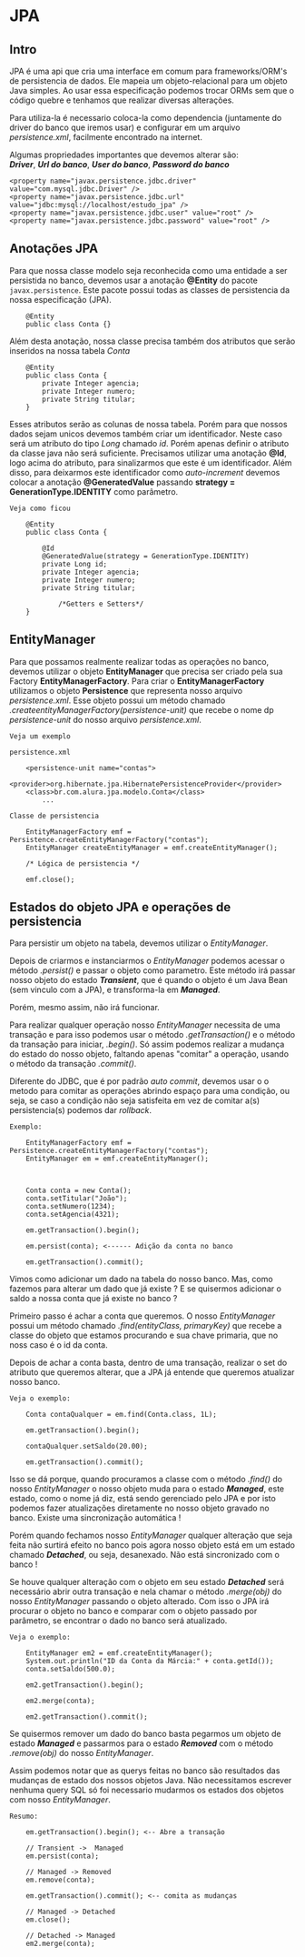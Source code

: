 # JPA

## Intro

JPA é uma api que cria uma interface em comum para frameworks/ORM's de persistencia de dados. Ele mapeia um objeto-relacional para um objeto Java simples. Ao usar essa especificação podemos trocar ORMs sem que o código quebre e tenhamos que realizar diversas alterações.

Para utiliza-la é necessario coloca-la como dependencia (juntamente do driver do banco que iremos usar) e configurar em um arquivo *persistence.xml*, facilmente encontrado na internet.


Algumas propriedades importantes que devemos alterar são:           
    *__Driver__*, *__Url do banco__*, *__User do banco__*, *__Password do banco__*

    <property name="javax.persistence.jdbc.driver" value="com.mysql.jdbc.Driver" />
    <property name="javax.persistence.jdbc.url" value="jdbc:mysql://localhost/estudo_jpa" />
    <property name="javax.persistence.jdbc.user" value="root" />
    <property name="javax.persistence.jdbc.password" value="root" />


## Anotações JPA

Para que nossa classe modelo seja reconhecida como uma entidade a ser persistida no banco, devemos usar a anotação __@Entity__ do pacote `javax.persistence`. Este pacote possui todas as classes de persistencia da nossa especificação (JPA).

        @Entity
        public class Conta {}

Além desta anotação, nossa classe precisa também dos atributos que serão inseridos na nossa tabela *Conta*

        @Entity
        public class Conta {
            private Integer agencia;
            private Integer numero;
            private String titular;
        }

Esses atributos serão as colunas de nossa tabela. Porém para que nossos dados sejam unicos devemos também criar um identificador. Neste caso será um atributo do tipo *Long* chamado *id*. Porém apenas definir o atributo da classe java não será suficiente. Precisamos utilizar uma anotação __@Id__, logo acima do atributo, para sinalizarmos que este é um identificador. Além disso, para deixarmos este identificador como *auto-increment* devemos colocar a anotação __@GeneratedValue__ passando __strategy = GenerationType.IDENTITY__ como parâmetro.

`Veja como ficou`

        @Entity
        public class Conta {
            
            @Id
            @GeneratedValue(strategy = GenerationType.IDENTITY)
            private Long id;
            private Integer agencia;
            private Integer numero;
            private String titular;

                /*Getters e Setters*/
        }    


## EntityManager

Para que possamos realmente realizar todas as operações no banco, devemos utilizar o objeto __EntityManager__ que precisa ser criado pela sua Factory __EntityManagerFactory__.
Para criar o __EntityManagerFactory__ utilizamos o objeto __Persistence__ que representa nosso arquivo *persistence.xml*. Esse objeto possui um método chamado *.createentityManagerFactory(persistence-unit)* que recebe o nome dp *persistence-unit* do nosso arquivo *persistence.xml*.

`Veja um exemplo`


`persistence.xml`

        <persistence-unit name="contas">
        <provider>org.hibernate.jpa.HibernatePersistenceProvider</provider>
        <class>br.com.alura.jpa.modelo.Conta</class>
            ...


`Classe de persistencia`

        EntityManagerFactory emf = Persistence.createEntityManagerFactory("contas");
        EntityManager createEntityManager = emf.createEntityManager();

        /* Lógica de persistencia */

        emf.close();



## Estados do objeto JPA e operações de persistencia

Para persistir um objeto na tabela, devemos utilizar o *EntityManager*. 

Depois de criarmos e instanciarmos o *EntityManager* podemos acessar o método *.persist()* e passar o objeto como parametro. Este método irá passar nosso objeto do estado __*Transient*__, que é quando o objeto é um Java Bean (sem vinculo com a JPA), e transforma-la em __*Managed*__.

 Porém, mesmo assim, não irá funcionar. 

Para realizar qualquer operação nosso *EntityManager* necessita de uma transação e para isso podemos usar o método *.getTransaction()* e o método da transação para iniciar, *.begin()*. Só assim podemos realizar a mudança do estado do nosso objeto, faltando apenas "comitar" a operação, usando o método da transação *.commit()*.

Diferente do JDBC, que é por padrão *auto commit*, devemos usar o o metodo para comitar as operações abrindo espaço para uma condição, ou seja, se caso a condição não seja satisfeita em vez de comitar a(s) persistencia(s) podemos dar *rollback*. 

`Exemplo:`

        EntityManagerFactory emf = Persistence.createEntityManagerFactory("contas");
		EntityManager em = emf.createEntityManager();
		
		
		
		Conta conta = new Conta();
		conta.setTitular("João");
		conta.setNumero(1234);
		conta.setAgencia(4321);
		
		em.getTransaction().begin();
		
		em.persist(conta); <------ Adição da conta no banco
		
		em.getTransaction().commit();

Vimos como adicionar um dado na tabela do nosso banco. Mas, como fazemos para alterar um dado que já existe ? E se quisermos adicionar o saldo a nossa conta que já existe no banco ?

Primeiro passo é achar a conta que queremos. O nosso *EntityManager* possui um método chamado *.find(entityClass, primaryKey)* que recebe a classe do objeto que estamos procurando e sua chave primaria, que no noss caso é o id da conta.

Depois de achar a conta basta, dentro de uma transação, realizar o set do atributo que queremos alterar, que a JPA já entende que queremos atualizar nosso banco.

`Veja o exemplo:`

        Conta contaQualquer = em.find(Conta.class, 1L);
		
		em.getTransaction().begin();
		
		contaQualquer.setSaldo(20.00);
		
		em.getTransaction().commit();

Isso se dá porque, quando procuramos a classe com o método *.find()* do nosso *EntityManager* o nosso objeto muda para o estado __*Managed*__, este estado, como o nome já diz, está sendo gerenciado pelo JPA e por isto podemos fazer atualizações diretamente no nosso objeto gravado no banco. Existe uma sincronização automática !

Porém quando fechamos nosso *EntityManager* qualquer alteração que seja feita não surtirá efeito no banco pois agora nosso objeto está em um estado chamado __*Detached*__, ou seja, desanexado. Não está sincronizado com o banco !

Se houve qualquer alteração com o objeto em seu estado __*Detached*__ será necessário abrir outra transação e nela chamar o método *.merge(obj)* do nosso *EntityManager* passando o objeto alterado. Com isso o JPA irá procurar o objeto no banco e comparar com o objeto passado por parâmetro, se encontrar o dado no banco será atualizado.

`Veja o exemplo:`

        EntityManager em2 = emf.createEntityManager();
        System.out.println("ID da Conta da Márcia:" + conta.getId());
        conta.setSaldo(500.0);

        em2.getTransaction().begin();

        em2.merge(conta);

        em2.getTransaction().commit();


Se quisermos remover um dado do banco basta pegarmos um objeto de estado __*Managed*__ e passarmos para o estado __*Removed*__ com o método *.remove(obj)* do nosso *EntityManager*.

Assim podemos notar que as querys feitas no banco são resultados das mudanças de estado dos nossos objetos Java. Não necessitamos escrever nenhuma query SQL só foi necessario mudarmos os estados dos objetos com nosso *EntityManager*.

`Resumo:`

        em.getTransaction().begin(); <-- Abre a transação
		
		// Transient ->  Managed 
		em.persist(conta);
		
		// Managed -> Removed
		em.remove(conta);
		
		em.getTransaction().commit(); <-- comita as mudanças

        // Managed -> Detached
        em.close();

        // Detached -> Managed
        em2.merge(conta);

